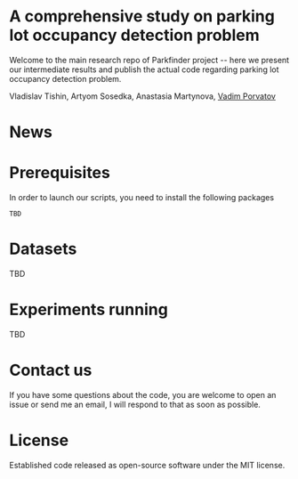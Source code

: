 # A comprehensive study on parking lot occupancy detection problem

Welcome to the main research repo of Parkfinder project -- here we present our intermediate results and publish the actual code regarding parking lot occupancy detection problem. 

Vladislav Tishin, Artyom Sosedka, Anastasia Martynova, [Vadim Porvatov](https://www.researchgate.net/profile/Vadim-Porvatov)

# News





# Prerequisites

In order to launch our scripts, you need to install the following packages
```
TBD

```

# Datasets

TBD 

# Experiments running

TBD

# Contact us

If you have some questions about the code, you are welcome to open an issue or send me an email, I will respond to that as soon as possible.

# License

Established code released as open-source software under the MIT license.
